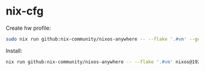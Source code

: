 # nix-cfg

Create hw profile: 
``` bash
sudo nix run github:nix-community/nixos-anywhere -- --flake '.#vm' --generate-hardware-config nixos-generate-config ./hosts/vm/hardware-configuration.nix nixos@192.168.10.181
```

Install: 
``` bash
nix run github:nix-community/nixos-anywhere -- --flake '.#vm' nixos@192.168.10.181
```